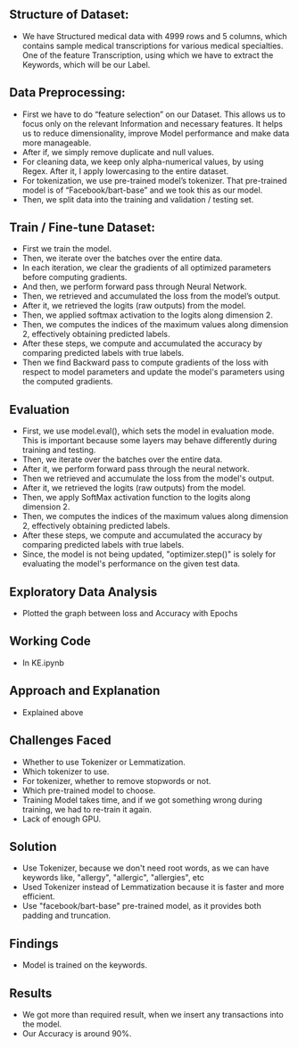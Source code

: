 ## Structure of Dataset:
- We have Structured medical data with 4999 rows and 5 columns, which contains sample medical transcriptions for various medical specialties. One of the feature Transcription, using which we have to extract the Keywords, which will be our Label.

## Data Preprocessing:
-  First we have to do “feature selection” on our Dataset. This allows us to focus only on the relevant Information and necessary features. It helps us to reduce dimensionality, improve Model performance and make data more manageable.
- After if, we simply remove duplicate and null values.
- For cleaning data, we keep only alpha-numerical values, by using Regex. After it, I apply lowercasing to the entire dataset.
- For tokenization, we use pre-trained model’s tokenizer. That pre-trained model is of “Facebook/bart-base” and we took this as our model.
- Then, we split data into the training and validation / testing set.

## Train / Fine-tune Dataset:
- First we train the model.
- Then, we iterate over the batches over the entire data.
- In each iteration, we clear the gradients of all optimized parameters before computing gradients.
- And then, we perform forward pass through Neural Network.
- Then, we retrieved and accumulated the loss from the model’s output.
- After it, we retrieved the logits (raw outputs) from the model.
- Then, we applied softmax activation to the logits along dimension 2.
- Then, we computes the indices of the maximum values along dimension 2, effectively obtaining predicted labels.
- After these steps, we compute and accumulated the accuracy by comparing predicted labels with true labels.
- Then we find Backward pass to compute gradients of the loss with respect to model parameters and update the model's parameters using the computed gradients.

## Evaluation
- First, we use model.eval(), which sets the model in evaluation mode. This is important because some layers may behave differently during training and testing.
- Then, we iterate over the batches over the entire data.
- After it, we perform forward pass through the neural network.
- Then we retrieved and accumulate the loss from the model's output.
- After it, we retrieved the logits (raw outputs) from the model.
- Then, we apply SoftMax activation function to the logits along dimension 2.
- Then, we computes the indices of the maximum values along dimension 2, effectively obtaining predicted labels.
- After these steps, we compute and accumulated the accuracy by comparing predicted labels with true labels.
- Since, the model is not being updated, "optimizer.step()" is solely for evaluating the model's performance on the given test data.

## Exploratory Data Analysis
- Plotted the graph between loss and Accuracy with Epochs

## Working Code
- In KE.ipynb

## Approach and Explanation
- Explained above

## Challenges Faced
- Whether to use Tokenizer or Lemmatization.
- Which tokenizer to use.
- For tokenizer, whether to remove stopwords or not.
- Which pre-trained model to choose.
- Training Model takes time, and if we got something wrong during training, we had to re-train it again.
- Lack of enough GPU.

## Solution
- Use Tokenizer, because we don't need root words, as we can have keywords like, "allergy", "allergic", "allergies", etc
- Used Tokenizer instead of Lemmatization because it is faster and more efficient.
- Use "facebook/bart-base" pre-trained model, as it provides both padding and truncation.

## Findings
- Model is trained on the keywords.

## Results
- We got more than required result, when we insert any transactions into the model.
- Our Accuracy is around 90%.

